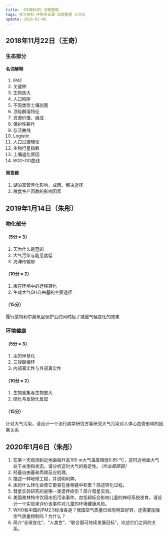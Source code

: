 ```yaml
---
title: 《环境科学》试题整理
tags: 学习资料 环院专业课 试题整理 三次元
update: 2020-01-06
---
```

## 2018年11月22日（王奇）

### 生态部分

#### 名词解释
1. IPAT
2. 关键种
3. 生物放大
4. 人口陷阱
5. 不同类型土壤剖面
6. 顶级群落特征
7. 资源价值、组成
8. 保护性耕作
9. 存活曲线
10. Logistic
11. 人口过渡理论
12. 生物行星指数
13. 土壤退化原因
14. BOD-DO曲线

#### 简答题
1. 湖泊富营养化影响、成因、解决途径
2. 粮食生产函数的影响因素

## 2019年1月14日（朱彤）

### 物化部分
#### （5分 × 3）
1. 天为什么是蓝的
2. 大气污染与能见度低
3. 海洋传输带

#### （10分 × 2）
1. 汞在环境中的迁移转化
2. 生成大气OH自由基的主要途径

#### （15分）
履行蒙特利尔臭氧层保护公约同时起了减缓气候变化的效果

### 环境健康
#### （5分 × 3）
1. 汞的甲基化
2. 三羧酸循环
3. 内部真实性与外部真实性

#### （10分 × 2）
1. 生物富集与生物放大
2. 硝化与反硝化反应

#### （15分）
针对大气污染，请设计一个流行病学研究方案研究大气污染对人体心血管影响的因果关系

## 2020年1月6日（朱彤）
1. 在某一天观测到近地面每升高100&nbsp;m大气温度降低0.85&nbsp;℃，这时近地面大气处于未饱和状态。请分析这时大气的稳定性。*（作业题原题）*
2. 羟基自由基和丙烯反应机理。
3. 描述一种地球工程，并说明利弊。
4. 汞的什么转化会使它更易在食物链中积累？简述转化过程。
5. 彗星实验研究的是哪一类遗传损伤？简介彗星实验。
6. 美国弗林特市饮用水铅污染事件。血铅超标会影响儿童的神经系统发育。请设计一个实验来评价该事件对儿童的环境健康风险。
7. WHO和中国的PM2.5标准各是？我国空气质量已经有明显好转，还需要加强空气质量控制吗？为什么？
8. 简介“全球变化”、“人类世”、“联合国可持续发展目标”，论述它们之间的关系。